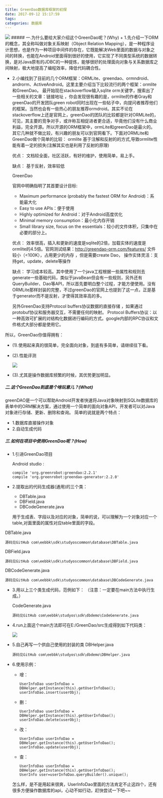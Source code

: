 ```yaml
---
title: GreenDao数据库框架的初探
date: 2017-09-12 15:17:59
tags:
categories: 数据库
---
```

<img src="http://owiq5fnuk.bkt.clouddn.com/1.jpg"/>
##### 一.为什么要给大家介绍这个GreenDao呢？(Why)
+	1.先介绍一下ORM的概念，其全称叫做对象关系映射（Object Relation Mapping），是一种程序设计思想，也是作为一种项目中间件的存在，它既能解决Web里面的数据与对象之间的转换，也能在Android里面得到很好的使用，它实现了不同类型系统的数据转换<!--more-->，是对Java原有的JDBC的一种提炼，能够很好的处理面向对象与关系数据库之间映射，极大地提高了编程效率，降低代码耦合性。

+   2.小编找到了目前的几个ORM框架：ORMLite、greendao、ormndroid、androrm、ActiveAndroid。这里主要介绍当下比较流行的两个框架：ormlite和GreenDao。
最开始现在stackoverflow输入sqlite orm关键字，搜索出了一些相关的文章：链接地址 ，你会发现很有趣的是，ormlite的作者Gray和greenDao的开发团队green robot同时出现在一些帖子中，向提问者推荐他们的框架。当然也会有一些热心的朋友推荐ormdroid。其实不论在stackoverflow上还是官网上，greenDao的团队的比较都是针对ORMLite的，可见，其主要的竞争对手，或许称互相促进者更合适，毕竟他们没有什么商业利益，完全开源。所以开源的ORM框架中，ormLite和greenDao是最火的。其它几种就不做比较，有兴趣的朋友可以到官网看下。下面对ORMLite和GreenDao做个简单的比较：
	ormlite
基于注解和反射的的方式,导致ormlite性能有着一定的损失(注解其实也是利用了反射的原理)

	优点：
文档较全面，社区活跃，有好的维护，使用简单，易上手。

	缺点：
基于反射，效率较低

	GreenDao

	官网中明确指明了其首要设计目标:
	+	Maximum performance (probably the fastest ORM for Android)：系能最大化
	+	Easy to use APIs：便于使用
	+	Highly optimized for Android：对于Android高度优化
	+	Minimal memory consumption：最小化内存开销
	+	Small library size, focus on the essentials：较小的文件体积，只集中在必要的部分上。

	优点：
效率很高，插入和更新的速度是sqlite的2倍，加载实体的速度是ormlite的4.5倍。官网测试结果：http://greendao-orm.com/features/
文件较小（<100K），占用更少的内存 ，但是需要create Dao，
操作实体灵活：支持get，update，delete等操作

	缺点：
学习成本较高。其中使用了一个java工程根据一些属性和规则去generate一些基础代码，类似于javaBean但会有一些规则，另外还有QueryBuilder、Dao等API，所以首先要明白整个过程，才能方便使用。没有ORMLite那样封装的完整，不过greenDao的官网上也提到了这一点，正是基于generator而不是反射，才使得其效率高的多。

	另外GreenDao支持Protocol buffers协议数据的直接存储 ，如果通过protobuf协议和服务器交互，不需要任何的映射。
Protocol Buffers协议：以一种高效可扩展的对结构化数据进行编码的方式。google内部的RPC协议和文件格式大部分都是使用它。
   
所以，GreenDao你值得拥有：

+	(1).使用起来真的很简单，完全面向对象，到底有多简单，请继续往下看。

*	(2).性能评测
	
	![](http://i.imgur.com/bnyTpeX.png)

*	(3).尤其是操作数据库频繁的时候，其优势更加明显。
##### 二.这个GreenDao到底是个啥玩意儿？(What)
greenDAO是一个可以帮助Android开发者快速将Java对象映射到SQLite数据库的表单中的ORM解决方案，通过使用一个简单的面向对象API，开发者可以对Java对象进行存储、更新、删除和查询。
简单的说就是两个特点：

* 1.数据库直接操作对象
* 2.自动生成代码

##### 三.如何在项目中使用GreenDao呢？(How)

*	1.引进GreenDao项目

 	Android studio :

	    compile 'org.greenrobot:greendao:2.2.1'
	    compile 'org.greenrobot:greendao-generator:2.2.0'

*	2.提取出的代码生成器(通用)的三个类：
	*	DBTable.java 
	*	DBField.java 
	*	DBCodeGenerate.java
		
	用于生成表、字段以及对应的对象，简单的说，可以理解为一个对象对应一个table,对面里面的属性对应table里面的字段。


DBTable.java

	源码见GitHub com\eebbk\sdk\studyoscommon\database\DBTable.java

DBField.java

	源码见GitHub com\eebbk\sdk\studyoscommon\database\DBField.java


DBCodeGenerate.java

	
	源码见GitHub com\eebbk\sdk\studyoscommon\database\DBCodeGenerate.java

*	3.用以上三个类生成代码，范例如下：
（注意：一定要在main方法中执行生成。）

      CodeGenerate.java

		源码见GitHub com\eebbk\studyos\sdk\dbdemo\CodeGenerate.java

*	4.run上面这个main方法即可在E:/GreenDao/src生成得到如下代码类：
	
	![](http://i.imgur.com/0aAnHNl.png)


*	5.自己再写一个供自己使用的封装的类  DBHelper.java
	
		源码见GitHub com\eebbk\studyos\sdk\dbdemo\DBHelper.java
*	6.使用示例：
	
	*	增：
		
			UserInfoDao userInfoDao = DBHelper.getInstance(this).getUserInfoDao();
		    userInfoDao.insert(userObj);	    
	*	删：
		
            UserInfoDao userInfoDao = DBHelper.getInstance(this).getUserInfoDao();
		    userInfoDao.delete(userObj);
	*	改：
			
			UserInfoDao userInfoDao = DBHelper.getInstance(this).getUserInfoDao();
			userInfoDao.update(userObj);
	*	查：
		
		    UserInfoDao userInfoDao = DBHelper.getInstance(this).getUserInfoDao();
			UserInfo user=userInfoDao.queryBuilder().unique(); 

       怎么样，是不是用起来很爽，UserInfoDao里面的方法肯定不止这四个，还有很多方便操作数据库的api，心动不如行动，赶快尝试一下吧~~